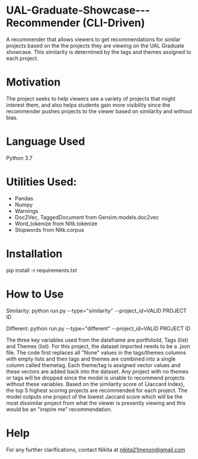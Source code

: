 # UAL-Graduate-Showcase---Recommender (CLI-Driven)
A recommender that allows viewers to get recommendations for similar projects based on the the projects they are viewing on the UAL Graduate showcase. This similarity is determined by the tags and themes assigned to each project. 
# Motivation
The project seeks to help viewers see a variety of projects that might interest them, and also helps students gain more visibility since the recommender pushes projects to the viewer based on similarity and without bias. 
# Language Used
Python 3.7
# Utilities Used: 
- Pandas
- Numpy
- Warnings
- Doc2Vec, TaggedDocument from Gensim.models.doc2vec
- Word_tokenize from Nltk.tokenize
- Stopwords from Nltk.corpus
# Installation
pip install -r requirements.txt
# How to Use
Similarity: python run.py --type="similarity" --project_id=VALID PROJECT ID
  
Different: python run.py --type="different" --project_id=VALID PROJECT ID
  
  
The three key variables used from the dataframe are portfolioId, Tags (list) and Themes (list). For this project, the dataset imported needs to be a .json file. The code first replaces all "None" values in the tags/themes columns with empty lists and then tags and themes are combined into a single column called themetag. Each theme/tag is assigned vector values and these vectors are added back into the dataset. Any project with no themes or tags will be dropped since the model is unable to recommend projects without these variables. Based on the similarity score of (Jaccard Index), the top 5 highest scoring projects are recommended for each project. The model outputs one project of the lowest Jaccard score which will be the most dissimilar project from what the viewer is presently viewing and this would be an "inspire me" recommendation. 
# Help
For any further clarifications, contact Nikita at nikita21menon@gmail.com
